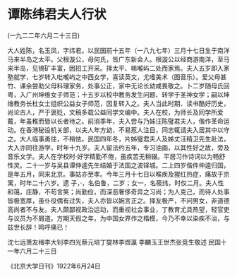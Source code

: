 # 谭陈纬君夫人行状

(一九二二年六月二十三日)

大人姓陈，名玉凤，字纬君。以民国前十五年（一八九七年）三月十七日生于南洋马来半岛之太平。父根漩公，母何氏，皆广东新会人。根漩公以经商游南洋，至马来半岛，见锡矿丰富，因招工开采。择太平、嘛嚨屿二处而家焉。夫人五岁即入家塾就学，七岁转入吡嚨屿之中西女学，喜读英文，尤嗜美术（图音乐）。爱父母甚竹、课余尝助父母料理家务，处事公正，家中无论长幼咸畏敬之。卜二岁随母氏回粤，入广州坤维女子师范；十五岁以校中教务发生问题、转学于圣神女学；嗣以坤维教务长杜女士组织公益女子师范，因复转入之。夫人当此时期、读书酷好历史，尚论古人，严于褒贬，文稿多载公益同学文编中。夫人在校，为师长及同学所爱戴，年虽稚而皆以长者待之。前消季年，夫入尝与乃姊汪陈璧君夫人，偕作革命运动。在香港秘设机关部，以夫人年方幼，不易惹人注目，同志辄请夫入居其中以守之。大人临事勇往，不稍怯。民国四年冬，片姊璧君夫人及姊丈汪精卫先生赴法，大入亦同往游学，时年十九岁。夫人留法约五年，专习油画，以其性好之故，旁及音乐文学。夫人在学校时·好学精勤不倦，虽疾苦无稍辍。平居习作诗词以为畅舒性灵。二十一岁与吴县谭仲逵先生结婚于法国之波铎城。二上四岁偕件仲逵归国，是年五月，同来北京。事姑亦至孝。今年三月十七日以喉疾及猩红热症，痛故于京寓，时年二十六岁。遗
子，·，名伯鲁，二岁；女一，名筱纬，时仅二月。夫人性和蔼，庄静，不苟言笑；尚勤俭，而深恶奢侈奇异之习尚；为人克己，而待人处事皆极宽厚，虽仆役偶有过失，夫人亦皆以婉言正之。择友极严，不问男女，非道德高尚者不与友。夫人颇鄙视政治运动，而重视社会事业，丁教育尤具热望，轻官吏与议员为不屑道。方期天假之年，为中国女界作之楷模，今乃不幸以染疾不治，与兹世长辞！鸣呼痛已！

沈七远萧友梅李大钊李四光蔡元培丁燮林李煜瀛  李麟玉王世杰张竞生敬述
民国十一年六月二十三日

《北京大学日刊》1922年6月24日

